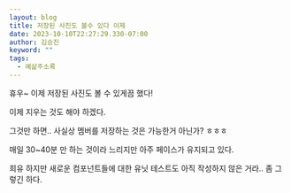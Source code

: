 ```yaml
---
layout: blog
title: 저장된 사진도 볼수 있다 이제
date: 2023-10-10T22:27:29.330-07:00
author: 김승진
keyword: ""
tags:
  - 예삶주소록
---
```

휴우~ 이제 저장된 사진도 볼 수 있게끔 했다! 

이제 지우는 것도 해야 하겠다.

그것만 하면.. 사실상 멤버를 저장하는 것은 가능한거 아닌가? ㅎㅎㅎ

매일 30~40분 만 하는 것이라 느리지만 아주 페이스가 유지되고 있다.

희유 하지만 새로운 컴포넌트들에 대한 유닛 테스트도 아직 작성하지 않은 거라.. 좀 그렇긴 하다.
